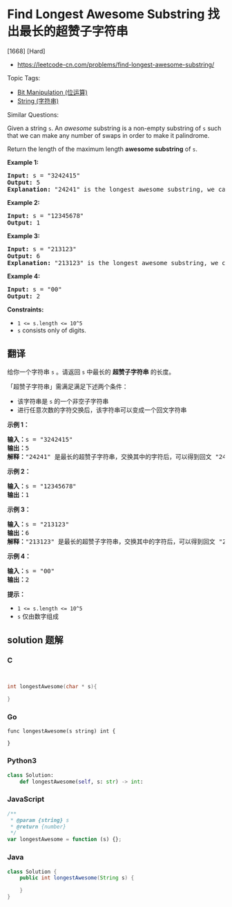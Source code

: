 # Find Longest Awesome Substring 找出最长的超赞子字符串

[1668] [Hard]

- https://leetcode-cn.com/problems/find-longest-awesome-substring/

Topic Tags:

- [Bit Manipulation (位运算)](https://leetcode-cn.com/tag/bit-manipulation/)
- [String (字符串)](https://leetcode-cn.com/tag/string/)

Similar Questions:

Given a string `s`. An _awesome_ substring is a non-empty substring of `s` such that we can make any number of swaps in order to make it palindrome.

Return the length of the maximum length **awesome substring** of `s`.

**Example 1:**

<pre><strong>Input:</strong> s = "3242415"
<strong>Output:</strong> 5
<strong>Explanation:</strong> "24241" is the longest awesome substring, we can form the palindrome "24142" with some swaps.
</pre>

**Example 2:**

<pre><strong>Input:</strong> s = "12345678"
<strong>Output:</strong> 1
</pre>

**Example 3:**

<pre><strong>Input:</strong> s = "213123"
<strong>Output:</strong> 6
<strong>Explanation:</strong> "213123" is the longest awesome substring, we can form the palindrome "231132" with some swaps.
</pre>

**Example 4:**

<pre><strong>Input:</strong> s = "00"
<strong>Output:</strong> 2
</pre>

**Constraints:**

- `1 <= s.length <= 10^5`
- `s` consists only of digits.

## 翻译

给你一个字符串 `s` 。请返回 `s` 中最长的 **超赞子字符串** 的长度。

「超赞子字符串」需满足满足下述两个条件：

- 该字符串是 `s` 的一个非空子字符串
- 进行任意次数的字符交换后，该字符串可以变成一个回文字符串

**示例 1：**

<pre><strong>输入：</strong>s = "3242415"
<strong>输出：</strong>5
<strong>解释：</strong>"24241" 是最长的超赞子字符串，交换其中的字符后，可以得到回文 "24142"
</pre>

**示例 2：**

<pre><strong>输入：</strong>s = "12345678"
<strong>输出：</strong>1
</pre>

**示例 3：**

<pre><strong>输入：</strong>s = "213123"
<strong>输出：</strong>6
<strong>解释：</strong>"213123" 是最长的超赞子字符串，交换其中的字符后，可以得到回文 "231132"
</pre>

**示例 4：**

<pre><strong>输入：</strong>s = "00"
<strong>输出：</strong>2
</pre>

**提示：**

- `1 <= s.length <= 10^5`
- `s` 仅由数字组成

## solution 题解

### C

```c


int longestAwesome(char * s){

}
```

### Go

```golang
func longestAwesome(s string) int {

}
```

### Python3

```python
class Solution:
    def longestAwesome(self, s: str) -> int:
```

### JavaScript

```javascript
/**
 * @param {string} s
 * @return {number}
 */
var longestAwesome = function (s) {};
```

### Java

```java
class Solution {
    public int longestAwesome(String s) {

    }
}
```
